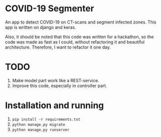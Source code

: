 # COVID-19 Segmenter
An app to detect COVID-19 on CT-scans and segment infected zones.
This app is written on django and keras.

Also, it should be noted that this code was written for a hackathon, so the code was made
as fast as I could, without refactoring it and beautiful architecture. Therefore, I want to
refactor it one day.

# TODO
1. Make model part work like a REST-service.
2. Improve this code, especially in controller part.

# Installation and running
1. ```pip install -r requirements.txt```
2. ```python manage.py migrate```
3. ```python manage.py runserver```
